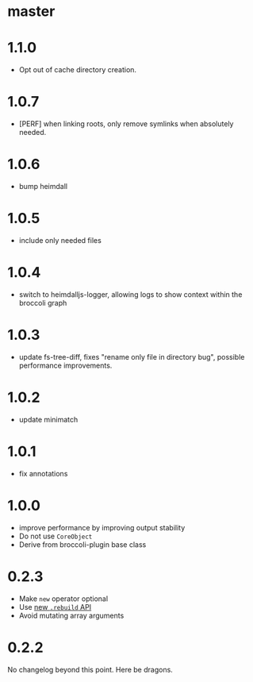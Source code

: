 # master

# 1.1.0

* Opt out of cache directory creation.

# 1.0.7

* [PERF] when linking roots, only remove symlinks when absolutely needed.

# 1.0.6

* bump heimdall

# 1.0.5

* include only needed files

# 1.0.4

* switch to heimdalljs-logger, allowing logs to show context within the broccoli
  graph

# 1.0.3

* update fs-tree-diff, fixes "rename only file in directory bug", possible performance improvements.

# 1.0.2

* update minimatch

# 1.0.1

* fix annotations

# 1.0.0

* improve performance by improving output stability
* Do not use `CoreObject`
* Derive from broccoli-plugin base class

# 0.2.3

* Make `new` operator optional
* Use [new `.rebuild` API](https://github.com/broccolijs/broccoli/blob/master/docs/new-rebuild-api.md)
* Avoid mutating array arguments

# 0.2.2

No changelog beyond this point. Here be dragons.
